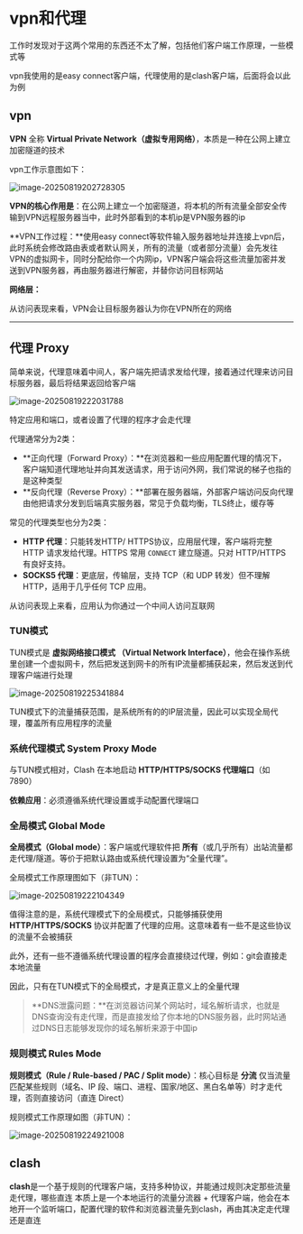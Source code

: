 # vpn和代理

工作时发现对于这两个常用的东西还不太了解，包括他们客户端工作原理，一些模式等

vpn我使用的是easy connect客户端，代理使用的是clash客户端，后面将会以此为例

## vpn

**VPN** 全称 **Virtual Private Network（虚拟专用网络）**，本质是一种在公网上建立加密隧道的技术

vpn工作示意图如下：

![image-20250819202728305](C:/Users/WarghostAKA/AppData/Roaming/Typora/typora-user-images/image-20250819202728305.png)

**VPN的核心作用是**：在公网上建立一个加密隧道，将本机的所有流量全部安全传输到VPN远程服务器当中，此时外部看到的本机ip是VPN服务器的ip

**VPN工作过程：**使用easy connect等软件输入服务器地址并连接上vpn后，此时系统会修改路由表或者默认网关，所有的流量（或者部分流量）会先发往VPN的虚拟网卡，同时分配给你一个内网ip，VPN客户端会将这些流量加密并发送到VPN服务器，再由服务器进行解密，并替你访问目标网站

**网络层：**

从访问表现来看，VPN会让目标服务器认为你在VPN所在的网络

---

## 代理 Proxy

简单来说，代理意味着中间人，客户端先把请求发给代理，接着通过代理来访问目标服务器，最后将结果返回给客户端

![image-20250819222031788](C:/Users/WarghostAKA/AppData/Roaming/Typora/typora-user-images/image-20250819222031788.png)

特定应用和端口，或者设置了代理的程序才会走代理

代理通常分为2类：

- **正向代理（Forward Proxy）：**在浏览器和一些应用配置代理的情况下，客户端知道代理地址并向其发送请求，用于访问外网，我们常说的梯子也指的是这种类型
- **反向代理（Reverse Proxy）：**部署在服务器端，外部客户端访问反向代理由他把请求分发到后端真实服务器，常见于负载均衡，TLS终止，缓存等

常见的代理类型也分为2类：

- **HTTP 代理**：只能转发HTTP/ HTTPS协议，应用层代理，客户端将完整 HTTP 请求发给代理。HTTPS 常用 `CONNECT` 建立隧道。只对 HTTP/HTTPS 有良好支持。
- **SOCKS5 代理**：更底层，传输层，支持 TCP（和 UDP 转发）但不理解 HTTP，适用于几乎任何 TCP 应用。

从访问表现上来看，应用认为你通过一个中间人访问互联网

### TUN模式

TUN模式是 **虚拟网络接口模式 （Virtual Network Interface）**，他会在操作系统里创建一个虚拟网卡，然后把发送到网卡的所有IP流量都捕获起来，然后发送到代理客户端进行处理

 ![image-20250819225341884](C:/Users/WarghostAKA/AppData/Roaming/Typora/typora-user-images/image-20250819225341884.png)

TUN模式下的流量捕获范围，是系统所有的的IP层流量，因此可以实现全局代理，覆盖所有应用程序的流量

### 系统代理模式 System Proxy Mode

与TUN模式相对，Clash 在本地启动 **HTTP/HTTPS/SOCKS 代理端口**（如 7890）

**依赖应用**：必须遵循系统代理设置或手动配置代理端口

### 全局模式 Global Mode

**全局模式（Global mode）**：客户端或代理软件把 **所有**（或几乎所有）出站流量都走代理/隧道。等价于把默认路由或系统代理设置为“全量代理”。

全局模式工作原理图如下（非TUN）：

![image-20250819222104349](C:/Users/WarghostAKA/AppData/Roaming/Typora/typora-user-images/image-20250819222104349.png)

值得注意的是，系统代理模式下的全局模式，只能够捕获使用 **HTTP/HTTPS/SOCKS** 协议并配置了代理的应用。这意味着有一些不是这些协议的流量不会被捕获

此外，还有一些不遵循系统代理设置的程序会直接绕过代理，例如：git会直接走本地流量

因此，只有在TUN模式下的全局模式，才是真正意义上的全量代理

> **DNS泄露问题：**在浏览器访问某个网站时，域名解析请求，也就是DNS查询没有走代理，而是直接发给了你本地的DNS服务器，此时网站通过DNS日志能够发现你的域名解析来源于中国ip

### 规则模式 Rules Mode

**规则模式（Rule / Rule-based / PAC / Split mode）**：核心目标是 **分流** 仅当流量匹配某些规则（域名、IP 段、端口、进程、国家/地区、黑白名单等）时才走代理，否则直接访问（直连 Direct）

规则模式工作原理如图（非TUN）：

![image-20250819224921008](C:/Users/WarghostAKA/AppData/Roaming/Typora/typora-user-images/image-20250819224921008.png)

## clash

**clash**是一个基于规则的代理客户端，支持多种协议，并能通过规则决定那些流量走代理，哪些直连
本质上是一个本地运行的流量分流器 + 代理客户端，他会在本地开一个监听端口，配置代理的软件和浏览器流量先到clash，再由其决定走代理还是直连